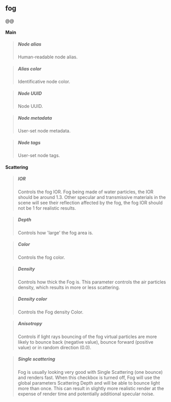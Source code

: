 ## **fog**

@@
#### Main

> ##### Node alias
> Human-readable node alias.

> ##### Alias color
> Identificative node color.

> ##### Node UUID
> Node UUID.

> ##### Node metadata
> User-set node metadata.

> ##### Node tags
> User-set node tags.

#### Scattering

> ##### IOR
> Controls the fog IOR. Fog being made of water particles, the IOR should be around 1.3. Other specular and transmissive materials in the scene will see their reflection affected by the fog, the fog IOR should not be 1 for realistic results.

> ##### Depth
> Controls how 'large' the fog area is.

> ##### Color
> Controls the fog color.

> ##### Density
> Controls how thick the Fog is. This parameter controls the air particles density, which results in more or less scattering.

> ##### Density color
> Controls the Fog density Color.

> ##### Anisotropy
> Controls if light rays bouncing of the fog virtual particles are more likely to bounce back (negative value), bounce forward (positive value) or in random direction (0.0).

> ##### Single scattering
> Fog is usually looking very good with Single Scattering (one bounce) and renders fast. When this checkbox is turned off, Fog will use the global parameters Scattering Depth and will be able to bounce light more than once. This can result in slightly more realistic render at the expense of render time and potentially additional specular noise.


